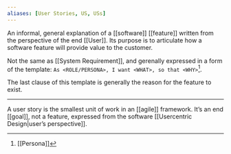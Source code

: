 ```yaml
---
aliases: [User Stories, US, USs]
---
```


An informal, general explanation of a [[software]] [[feature]] written from the perspective of the end [[User]]. Its purpose is to articulate how a software feature will provide value to the customer.

Not the same as [[System Requirement]], and gerenally expressed in a form of the template: `As <ROLE/PERSONA>, I want <WHAT>, so that <WHY>`[^1].

The last clause of this template is generally the reason for the feature to exist.

---

A user story is the smallest unit of work in an [[agile]] framework. It’s an end [[goal]], not a feature, expressed from the software [[Usercentric Design|user’s perspective]].

[^1]: [[Persona]]